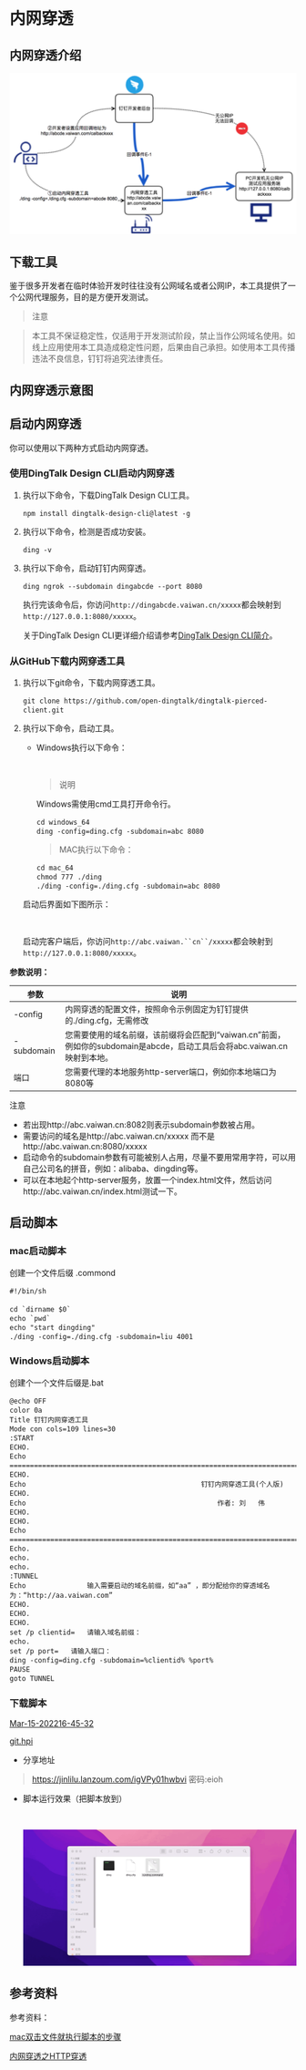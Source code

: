 

# 内网穿透

## 内网穿透介绍

![p163821](file/p163821.png)



## 下载工具

鉴于很多开发者在临时体验开发时往往没有公网域名或者公网IP，本工具提供了一个公网代理服务，目的是方便开发测试。



> 注意 

> 本工具不保证稳定性，仅适用于开发测试阶段，禁止当作公网域名使用。如线上应用使用本工具造成稳定性问题，后果由自己承担。如使用本工具传播违法不良信息，钉钉将追究法律责任。

## 内网穿透示意图

## 启动内网穿透

你可以使用以下两种方式启动内网穿透。

### 使用DingTalk Design CLI启动内网穿透

1. 执行以下命令，下载DingTalk Design CLI工具。

   ```
   npm install dingtalk-design-cli@latest -g

   ```

2. 执行以下命令，检测是否成功安装。

   ```
   ding -v

   ```

3. 执行以下命令，启动钉钉内网穿透。

   ```
   ding ngrok --subdomain dingabcde --port 8080

   ```

   执行完该命令后，你访问`http://dingabcde.vaiwan.cn/xxxxx`都会映射到`http://127.0.0.1:8080/xxxxx`。

   关于DingTalk Design CLI更详细介绍请参考[DingTalk Design CLI简介](https://open.dingtalk.com/document/resourcedownload/introduction)。

### 从GitHub下载内网穿透工具

1. 执行以下git命令，下载内网穿透工具。

   ```
   git clone https://github.com/open-dingtalk/dingtalk-pierced-client.git 
   ```

2. 执行以下命令，启动工具。

   - Windows执行以下命令：

     ​

     >  说明 

     Windows需使用cmd工具打开命令行。

     ```
     cd windows_64
     ding -config=ding.cfg -subdomain=abc 8080

     ```

     > MAC执行以下命令：

     ```
     cd mac_64
     chmod 777 ./ding
     ./ding -config=./ding.cfg -subdomain=abc 8080

     ```

   启动后界面如下图所示：

   ​

   启动完客户端后，你访问`http://abc.vaiwan.``cn``/xxxxx`都会映射到`http://127.0.0.1:8080/xxxxx`。

**参数说明：**

| 参数         | 说明                                       |
| ---------- | ---------------------------------------- |
| -config    | 内网穿透的配置文件，按照命令示例固定为钉钉提供的./ding.cfg，无需修改  |
| -subdomain | 您需要使用的域名前缀，该前缀将会匹配到“vaiwan.cn”前面，例如你的subdomain是abcde，启动工具后会将abc.vaiwan.cn映射到本地。 |
| 端口         | 您需要代理的本地服务http-server端口，例如你本地端口为8080等    |



注意

- 若出现http://abc.vaiwan.cn:8082则表示subdomain参数被占用。
- 需要访问的域名是http://abc.vaiwan.cn/xxxxx 而不是http://abc.vaiwan.cn:8080/xxxxx
- 启动命令的subdomain参数有可能被别人占用，尽量不要用常用字符，可以用自己公司名的拼音，例如：alibaba、dingding等。
- 可以在本地起个http-server服务，放置一个index.html文件，然后访问http://abc.vaiwan.cn/index.html测试一下。

## 启动脚本

### mac启动脚本

创建一个文件后缀 .commond

~~~~
#!/bin/sh
 
cd `dirname $0`
echo `pwd`
echo "start dingding"
./ding -config=./ding.cfg -subdomain=liu 4001
~~~~


### Windows启动脚本

创建个一个文件后缀是.bat

~~~~
@echo OFF
color 0a
Title 钉钉内网穿透工具
Mode con cols=109 lines=30
:START
ECHO.
Echo                  ==========================================================================
ECHO.
Echo                                           钉钉内网穿透工具(个人版)
ECHO.
Echo                                               作者: 刘   伟
ECHO.
ECHO.									  
Echo                  ==========================================================================
Echo.
echo.
echo.
:TUNNEL
Echo               输入需要启动的域名前缀，如“aa” ，即分配给你的穿透域名为：“http://aa.vaiwan.com”              
ECHO.
ECHO.
ECHO.
set /p clientid=   请输入域名前缀：
echo.
set /p port=   请输入端口：
ding -config=ding.cfg -subdomain=%clientid% %port%
PAUSE
goto TUNNEL

~~~~

### 下载脚本

[Mar-15-202216-45-32](computer/file/dingding_ngrok.bat "[dingding_ngrok.bat")



[git.hpi](http://121.36.8.180:4999/server/index.php?s=/api/attachment/visitFile/sign/1a8d1c811c441e9a63c4ac5785b625dc "[git.hpi")

- 分享地址

> https://jinlilu.lanzoum.com/igVPy01hwbvi
> 密码:eioh
>
- 脚本运行效果（把脚本放到）

  ​

  ![Mar-15-202216-45-32](file/16-45-32.gif)



## 参考资料

参考资料：

[mac双击文件就执行脚本的步骤](https://www.hangge.com/blog/cache/detail_2598.html)

[内网穿透之HTTP穿透](https://open.dingtalk.com/document/resourcedownload/http-intranet-penetration)

